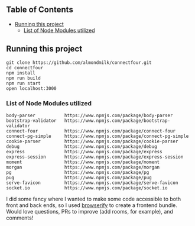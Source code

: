 ## Table of Contents
+ [Running this project](#run)
  + [List of Node Modules utilized](#list)


## Running this project <a name="run"></a>

```
git clone https://github.com/almondmilk/connectfour.git
cd connectfour
npm install
npm run build
npm run start
open localhost:3000
```

### List of Node Modules utilized <a name="list"></a>
```
body-parser           https://www.npmjs.com/package/body-parser
bootstrap-validator   https://www.npmjs.com/package/bootstrap-validator
connect-four          https://www.npmjs.com/package/connect-four
connect-pg-simple     https://www.npmjs.com/package/connect-pg-simple
cookie-parser         https://www.npmjs.com/package/cookie-parser
debug                 https://www.npmjs.com/package/debug
express               https://www.npmjs.com/package/express
express-session       https://www.npmjs.com/package/express-session
moment                https://www.npmjs.com/package/moment
morgan                https://www.npmjs.com/package/morgan
pg                    https://www.npmjs.com/package/pg
pug                   https://www.npmjs.com/package/pug
serve-favicon         https://www.npmjs.com/package/serve-favicon
socket.io             https://www.npmjs.com/package/socket.io
```

I did some fancy where I wanted to make some code accessible to both front and back ends, so I used [browserify](http://browserify.org/) to create a frontend bundle.  Would love questions, PRs to improve (add rooms, for example), and comments!

